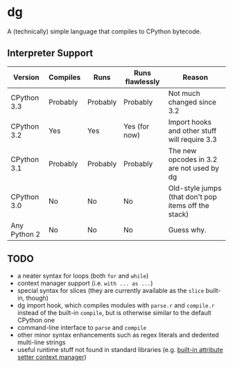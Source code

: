# dg

A (technically) simple language that compiles to CPython bytecode.

## Interpreter Support

Version      | Compiles | Runs     | Runs flawlessly | Reason
------------ | -------- | -------- | --------------- | -------------------------------------------------------
CPython 3.3  | Probably | Probably | Probably        | Not much changed since 3.2
CPython 3.2  | Yes      | Yes      | Yes (for now)   | Import hooks and other stuff will require 3.3
CPython 3.1  | Probably | Probably | Probably        | The new opcodes in 3.2 are not used by dg
CPython 3.0  | No       | No       | No              | Old-style jumps (that don't pop items off the stack)
Any Python 2 | No       | No       | No              | Guess why.

## TODO

 * a neater syntax for loops (both `for` and `while`)
 * context manager support (i.e. `with ... as ...`)
 * special syntax for slices (they are currently available as the `slice` built-in, though)
 * dg import hook, which compiles modules with `parse.r` and `compile.r` instead of the built-in `compile`, but is otherwise similar to the default CPython one
 * command-line interface to `parse` and `compile`
 * other minor syntax enhancements such as regex literals and dedented multi-line strings
 * useful runtime stuff not found in standard libraries (e.g. [built-in attribute setter context manager](http://code.activestate.com/recipes/577089/))

